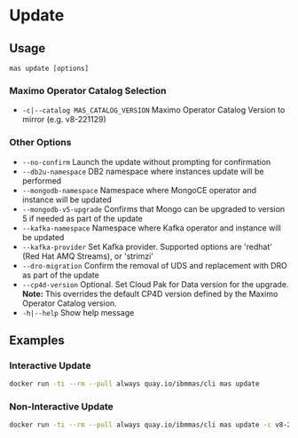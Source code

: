 Update
===============================================================================

Usage
-------------------------------------------------------------------------------
`mas update [options]`

### Maximo Operator Catalog Selection
- `-c|--catalog MAS_CATALOG_VERSION` Maximo Operator Catalog Version to mirror (e.g. v8-221129)

### Other Options
- `--no-confirm`         Launch the update without prompting for confirmation
- `--db2u-namespace`     DB2 namespace where instances update will be performed
- `--mongodb-namespace`  Namespace where MongoCE operator and instance will be updated
- `--mongodb-v5-upgrade` Confirms that Mongo can be upgraded to version 5 if needed as part of the update
- `--kafka-namespace`    Namespace where Kafka operator and instance will be updated
- `--kafka-provider`     Set Kafka provider. Supported options are 'redhat' (Red Hat AMQ Streams), or 'strimzi'
- `--dro-migration`      Confirm the removal of UDS and replacement with DRO as part of the update
- `--cp4d-version`       Optional. Set Cloud Pak for Data version for the upgrade. **Note:** This overrides the default CP4D version defined by the Maximo Operator Catalog version.
- `-h|--help`            Show help message

Examples
-------------------------------------------------------------------------------
### Interactive Update
```bash
docker run -ti --rm --pull always quay.io/ibmmas/cli mas update
```

### Non-Interactive Update
```bash
docker run -ti --rm --pull always quay.io/ibmmas/cli mas update -c v8-220927-amd64 --no-confirm
```
